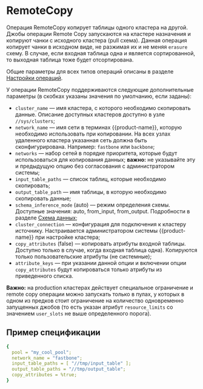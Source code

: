 # RemoteCopy

Операция RemoteCopy копирует таблицы одного кластера на другой. Джобы операции Remote Copy запускаются на кластере назначения и копируют чанки с исходного кластера (pull схема). Данная операция копирует чанки в исходном виде, не разжимая их и не меняя `erasure` схему. В случае, если входная таблица одна и является сортированной, то выходная таблица тоже будет отсортирована.

Общие параметры для всех типов операций описаны в разделе [Настройки операций](operations-options.md).

У операции RemoteCopy поддерживаются следующие дополнительные параметры (в скобках указаны значения по умолчанию, если заданы):

* `cluster_name` — имя кластера, с которого необходимо скопировать данные. Описание доступных кластеров доступно в узле `//sys/clusters`;
* `network_name` — имя сети в терминах {{product-name}}, которую необходимо использовать при копировании. На всех узлах удаленного кластера указанная сеть должна быть сконфигурирована. Например: `fastbone` или `backbone`;
* `networks` — набор сетей в порядке приоритета, которые будут использоваться для копирования данных; **важно:** не указывайте эту и предыдущую опцию без согласования с администратором системы;
* `input_table_paths` — список таблиц, которые необходимо скопировать;
* `output_table_path` — имя таблицы, в которую необходимо скопировать данные;
* `schema_inference_mode` (auto) — режим определения схемы. Доступные значения: auto, from_input, from_output. Подробности в разделе [Схема данных](../../../../user-guide/storage/static-schema.md#schema_inference);
* `cluster_connection` — конфигурация для подключения к кластеру источнику. Настраивается администратором системы {{product-name}} при настройке кластера;
* `copy_attributes` (false) — копировать атрибуты входной таблицы. Доступно только в случае, когда входная таблица одна). Копируются только пользовательские атрибуты (не системные);
* `attribute_keys` — при указании данной опции и включении опции `copy_attributes` будут копироваться только атрибуты из приведенного списка.

**Важно:** на production кластерах действует специальное ограничение и remote copy операции можно запускать только в пулах, у которых в одном из предков стоит ограничение на количество одновременно запущенных джобов (то есть указан атрибут `resource_limits` со значением `user_slots` не выше определенного порога). 


## Пример спецификации

```yaml
{
  pool = "my_cool_pool";
  network_name = "fastbone";
  input_table_paths = [ "//tmp/input_table" ];
  output_table_paths = "//tmp/output_table";
  copy_attributes = %true;
}
```
